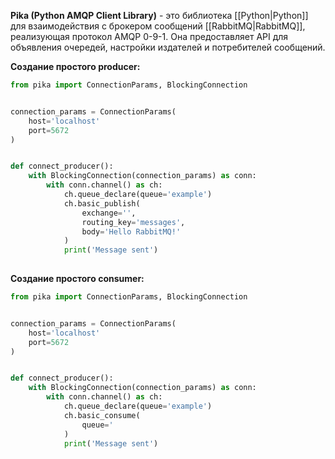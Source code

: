 **Pika (Python AMQP Client Library)** - это библиотека [[Python|Python]] для взаимодействия с брокером сообщений [[RabbitMQ|RabbitMQ]], реализующая протокол AMQP 0-9-1. Она предоставляет API для объявления очередей, настройки издателей и потребителей сообщений.

**Создание простого producer:**

```Python
from pika import ConnectionParams, BlockingConnection


connection_params = ConnectionParams(
	host='localhost'
	port=5672
)


def connect_producer():
	with BlockingConnection(connection_params) as conn:
		with conn.channel() as ch:
			ch.queue_declare(queue='example')
			ch.basic_publish(
				exchange='',
				routing_key='messages',
				body='Hello RabbitMQ!'
			)
			print('Message sent')
	
```

**Создание простого consumer:**

```Python
from pika import ConnectionParams, BlockingConnection


connection_params = ConnectionParams(
	host='localhost'
	port=5672
)


def connect_producer():
	with BlockingConnection(connection_params) as conn:
		with conn.channel() as ch:
			ch.queue_declare(queue='example')
			ch.basic_consume(
				queue='
			)
			print('Message sent')
	
```